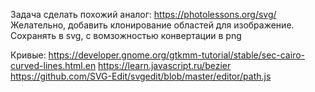 
Задача сделать похожий аналог:
https://photolessons.org/svg/
Желательно, добавить клонирование областей для изображение.
Сохранять в svg, с вомзожностью конвертации в png

Кривые:
https://developer.gnome.org/gtkmm-tutorial/stable/sec-cairo-curved-lines.html.en
https://learn.javascript.ru/bezier
https://github.com/SVG-Edit/svgedit/blob/master/editor/path.js
